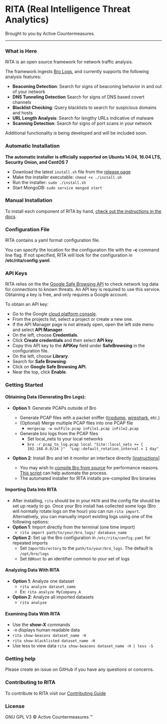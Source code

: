 # RITA (Real Intelligence Threat Analytics)

Brought to you by Active Countermeasures.

---
### What is Here

RITA is an open source framework for network traffic analysis.

The framework ingests [Bro Logs](https://www.bro.org/), and currently supports the following analysis features:
 - **Beaconing Detection**: Search for signs of beaconing behavior in and out of your network
 - **DNS Tunneling Detection** Search for signs of DNS based covert channels
 - **Blacklist Checking**: Query blacklists to search for suspicious domains and hosts
 - **URL Length Analysis**: Search for lengthy URLs indicative of malware
 - **Scanning Detection**: Search for signs of port scans in your network

Additional functionality is being developed and will be included soon.

### Automatic Installation
**The automatic  installer is officially supported on Ubuntu 14.04, 16.04 LTS, Security Onion, and CentOS 7**

* Download the latest `install.sh` file from the [release page](https://github.com/activecm/rita/releases/latest)
* Make the installer executable: `chmod +x ./install.sh`
* Run the installer: `sudo ./install.sh`
* Start MongoDB: `sudo service mongod start`

### Manual Installation
To install each component of RITA by hand, [check out the instructions in the docs](docs/Manual%20Installation.md).

### Configuration File
RITA contains a yaml format configuration file.

You can specify the location for the configuration file with the **-c** command line flag. If not specified, RITA will look for the configuration in **/etc/rita/config.yaml**.

### API Keys
RITA relies on the the [Google Safe Browsing API](https://developers.google.com/safe-browsing/) to check network log data for connections to known threats. An API key is required to use this service. Obtaining a key is free, and only requires a Google account.

To obtain an API key:
  * Go to the Google [cloud platform console](https://console.cloud.google.com/).
  * From the projects list, select a project or create a new one.
  * If the API Manager page is not already open, open the left side menu and select **API Manager**.
  * On the left, choose **Credentials**.
  * Click **Create credentials** and then select **API key**.
  * Copy this API key to the **APIKey** field under **SafeBrowsing** in the configuration file.
  * On the left, choose **Library**.
  * Search for **Safe Browsing**.
  * Click on **Google Safe Browsing API**.
  * Near the top, click **Enable**.

### Getting Started
#### Obtaining Data (Generating Bro Logs):
  * **Option 1**: Generate PCAPs outside of Bro
    * Generate PCAP files with a packet sniffer ([tcpdump](http://www.tcpdump.org/), [wireshark](https://www.wireshark.org/), etc.)
    * (Optional) Merge multiple PCAP files into one PCAP file
      * `mergecap -w outFile.pcap inFile1.pcap inFile2.pcap`
    * Generate bro logs from the PCAP files
      * Set local_nets to your local networks
      * ```bro -r pcap_to_log.pcap local "Site::local_nets += { 192.168.0.0/24 }"  "Log::default_rotation_interval = 1 day"```

  * **Option 2**: Install Bro and let it monitor an interface directly [[instructions](https://www.bro.org/sphinx/quickstart/)]
      * You may wish to [compile Bro from source](https://www.bro.org/sphinx/install/install.html) for performance reasons. [This script](https://github.com/activecm/bro-install) can help automate the process.
      * The automated installer for RITA installs pre-compiled Bro binaries

#### Importing Data Into RITA
  * After installing, `rita` should be in your `PATH` and the config file should be set up ready to go. Once your Bro install has collected some logs (Bro will normally rotate logs on the hour) you can run `rita import`. Alternatively, you can manually import existing logs using one of the following options:
  * **Option 1**: Import directly from the terminal (one time import)
    * `rita import path/to/your/bro_logs/ database_name`
  * **Option 2**: Set up the Bro configuration in `/etc/rita/config.yaml` for repeated imports
    * Set `ImportDirectory` to the `path/to/your/bro_logs`. The default is `/opt/bro/logs`
    * Set `DBRoot` to an identifier common to your set of logs

#### Analyzing Data With RITA
  * **Option 1**: Analyze one dataset
    * `rita analyze dataset_name`
    * Ex: `rita analyze MyCompany_A`
  * **Option 2**: Analyze all imported datasets
    * `rita analyze`

#### Examining Data With RITA
  * Use the **show-X** commands
  * `-H` displays human readable data
  * `rita show-beacons dataset_name -H`
  * `rita show-blacklisted dataset_name -H`
  * Use less to view data `rita show-beacons dataset_name -H | less -S`

### Getting help
Please create an issue on GitHub if you have any questions or concerns.

### Contributing to RITA
To contribute to RITA visit our [Contributing Guide](Contributing.md)

### License
GNU GPL V3
&copy; Active Countermeasures &trade;
